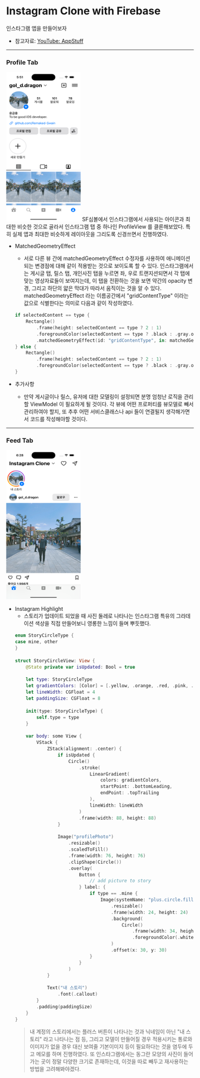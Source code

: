 #  Instagram Clone with Firebase
인스타그램 앱을 만들어보자

* 참고자료: [YouTube: AppStuff](https://youtu.be/7UKUCZuaVlA)

---------------------------------------------

### Profile Tab
<img src="https://github.com/Remaked-Swain/ScreenShotRepository/blob/main/InstagramClone_ProfileView.png?raw=true" alt="ProfileView" width="200" height="400">
SF심볼에서 인스타그램에서 사용되는 아이콘과 최대한 비슷한 것으로 골라서 인스타그램 탭 중 하나인 ProfileView 를 클론해보았다.
특히 실제 앱과 최대한 비슷하게 레이아웃을 그리도록 신경쓰면서 진행하였다.

* MatchedGeometryEffect
    * 서로 다른 뷰 간에 matchedGeometryEffect 수정자를 사용하여 애니메이션되는 변경점에 대해 같이 적용받는 것으로 보이도록 할 수 있다.
    인스타그램에서는 게시글 탭, 릴스 탭, 개인사진 탭을 누르면 좌, 우로 트랜지션되면서 각 탭에 맞는 영상자료들이 보여지는데,
    이 탭을 전환하는 것을 보면 약간의 opacity 변경, 그리고 하단의 얇은 막대가 따라서 움직이는 것을 알 수 있다.
    matchedGeometryEffect 라는 이름공간에서 "gridContentType" 이라는 값으로 식별한다는 의미로 다음과 같이 작성하였다.
    ```Swift
    if selectedContent == type {
        Rectangle()
            .frame(height: selectedContent == type ? 2 : 1)
            .foregroundColor(selectedContent == type ? .black : .gray.opacity(0.3))
            .matchedGeometryEffect(id: "gridContentType", in: matchedGeometryEffect)
    } else {
        Rectangle()
            .frame(height: selectedContent == type ? 2 : 1)
            .foregroundColor(selectedContent == type ? .black : .gray.opacity(0.3))
    }
    ```

* 추가사항
    * 만약 게시글이나 릴스, 유저에 대한 모델링이 설정되면 분명 엄청난 로직을 관리할 ViewModel 이 필요하게 될 것이다.
    각 뷰에 어떤 프로퍼티를 뷰모델로 빼서 관리하여야 할지, 또 추후 어떤 서비스클래스나 api 들이 연결될지 생각해가면서 코드를 작성해야할 것이다.

-----------------------------------------------

### Feed Tab
<img src="https://github.com/Remaked-Swain/ScreenShotRepository/blob/main/InstagramClone_FeedView.png?raw=true" alt="FeedView" width="200" height="400">

* Instagram Highlight
    * 스토리가 업데이트 되었을 때 사진 둘레로 나타나는 인스타그램 특유의 그라데이션 색상을 직접 만들어보니 영롱한 느낌이 들며 뿌듯했다.
    ```Swift
    enum StoryCircleType {
    case mine, other
    }

    struct StoryCircleView: View {
        @State private var isUpdated: Bool = true
        
        let type: StoryCircleType
        let gradientColors: [Color] = [.yellow, .orange, .red, .pink, .purple, .indigo]
        let lineWidth: CGFloat = 4
        let paddingSize: CGFloat = 8
        
        init(type: StoryCircleType) {
            self.type = type
        }
        
        var body: some View {
            VStack {
                ZStack(alignment: .center) {
                    if isUpdated {
                        Circle()
                            .stroke(
                                LinearGradient(
                                    colors: gradientColors,
                                    startPoint: .bottomLeading,
                                    endPoint: .topTrailing
                                ),
                                lineWidth: lineWidth
                            )
                            .frame(width: 88, height: 88)
                    }
                    
                    Image("profilePhoto")
                        .resizable()
                        .scaledToFill()
                        .frame(width: 76, height: 76)
                        .clipShape(Circle())
                        .overlay(
                            Button {
                                // add picture to story
                            } label: {
                                if type == .mine {
                                    Image(systemName: "plus.circle.fill")
                                        .resizable()
                                        .frame(width: 24, height: 24)
                                        .background(
                                            Circle()
                                                .frame(width: 34, height: 34)
                                                .foregroundColor(.white)
                                        )
                                        .offset(x: 30, y: 30)
                                }
                            }
                        )
                }
                
                Text("내 스토리")
                    .font(.callout)
            }
            .padding(paddingSize)
        }
    }
    ```
    > 내 계정의 스토리에서는 플러스 버튼이 나타나는 것과 닉네임이 아닌 "내 스토리" 라고 나타나는 점 등, 그리고 모델이 만들어질 경우 적용시키는 통로와 이미지가 없을 경우 대신 보여줄 기본이미지 등이 필요하다는 것을 염두에 두고 메모를 하며 진행하였다.
    > 또 인스타그램에서는 동그란 모양의 사진이 들어가는 곳이 정말 다양한 크기로 존재하는데, 이것을 따로 빼두고 재사용하는 방법을 고려해봐야겠다.
